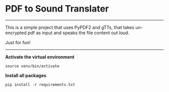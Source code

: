 # PDF to Sound Translater

***

This is a simple project that uses PyPDF2 and gTTs, that takes un-encrypted pdf as input and speaks the file content
out loud.

Just for fun!




***
**Activate the virtual environment**

``` python3.10
source venv/bin/activate
```

**Install all packages**

```python3.10
pip install -r requirements.txt
```